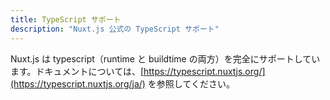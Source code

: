 ```yaml
---
title: TypeScript サポート
description: "Nuxt.js 公式の TypeScript サポート"
---
```


Nuxt.js は typescript（runtime と buildtime の両方）を完全にサポートしています。ドキュメントについては、[https://typescript.nuxtjs.org/](https://typescript.nuxtjs.org/ja/) を参照してください。
